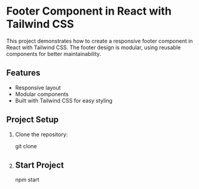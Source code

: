 # Footer Component in React with Tailwind CSS

This project demonstrates how to create a responsive footer component in React with Tailwind CSS. The footer design is modular, using reusable components for better maintainability.

## Features

- Responsive layout
- Modular components
- Built with Tailwind CSS for easy styling

## Project Setup

1. Clone the repository:

   git clone 

2. ## Start Project
   npm start
